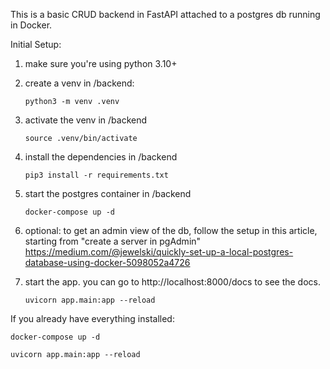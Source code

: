 This is a basic CRUD backend in FastAPI attached to a postgres db running in Docker. 

Initial Setup:

1. make sure you're using python 3.10+

2. create a venv in /backend:
   
    ```python3 -m venv .venv```
   
4. activate the venv in /backend
   
    ```source .venv/bin/activate```

5. install the dependencies in /backend

   ```pip3 install -r requirements.txt```

6. start the postgres container in /backend

    ```docker-compose up -d```

7. optional: to get an admin view of the db, follow the setup in this article, starting from "create a server in pgAdmin" https://medium.com/@jewelski/quickly-set-up-a-local-postgres-database-using-docker-5098052a4726

8. start the app. you can go to http://localhost:8000/docs to see the docs.  

    ```uvicorn app.main:app --reload```

If you already have everything installed:

```docker-compose up -d```

```uvicorn app.main:app --reload```





